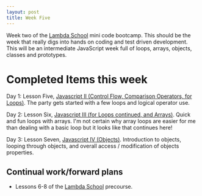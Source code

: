 ```yaml
---
layout: post
title: Week Five
---
```


Week two of the [Lambda School][1] mini code bootcamp.  This should be the week that really digs into hands on coding and test driven development. This will be an intermediate JavaScript week full of loops, arrays, objects, classes and prototypes.

# Completed Items this week

Day 1: Lesson Five, [Javascript II (Control Flow, Comparison Operators, for Loops)][2]. The party gets started with a few loops and logical operator use.

Day 2: Lesson Six, [Javascript III (for Loops continued, and Arrays)][3].  Quick and fun loops with arrays.  I'm not certain why array loops are easier for me than dealing with a basic loop but it looks like that continues here!

Day 3: Lesson Seven, [Javascript IV (Objects)][4]. Introduction to objects, looping through objects, and overall access / modification of objects properties.

## Continual work/forward plans

- Lessons 6-8 of the [Lambda School][1] precourse.

[1]: https://lambdaschool.com/
[2]: https://github.com/izulien/Precourse/tree/master/Lesson5-JS-II
[3]: https://github.com/izulien/Precourse/tree/master/Lesson6-JS-III
[4]: https://github.com/izulien/Precourse/tree/master/Lesson7-JS-IV